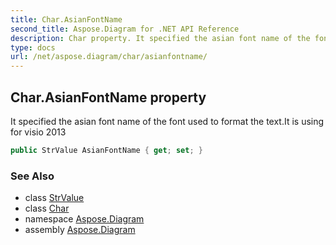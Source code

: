 ```yaml
---
title: Char.AsianFontName
second_title: Aspose.Diagram for .NET API Reference
description: Char property. It specified the asian font name of the font used to format the text.It is using for visio 2013
type: docs
url: /net/aspose.diagram/char/asianfontname/
---
```

## Char.AsianFontName property

It specified the asian font name of the font used to format the text.It is using for visio 2013

```csharp
public StrValue AsianFontName { get; set; }
```

### See Also

* class [StrValue](../../strvalue/)
* class [Char](../)
* namespace [Aspose.Diagram](../../char/)
* assembly [Aspose.Diagram](../../../)


